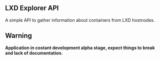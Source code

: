## LXD Explorer API

A simple API to gather information about containers from LXD hostnodes.

## Warning

**Application in costant development alpha stage, expect things to break and lack of documentation.**
